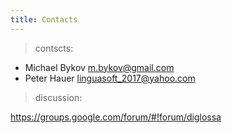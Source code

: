 ```yaml
---
title: Contacts
---
```


> contscts:

- Michael Bykov m.bykov@gmail.com
- Peter Hauer linguasoft_2017@yahoo.com

>discussion:

https://groups.google.com/forum/#!forum/diglossa
